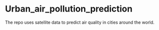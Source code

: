 # Urban_air_pollution_prediction
The repo uses satellite data to predict air quality in cities around the world.
